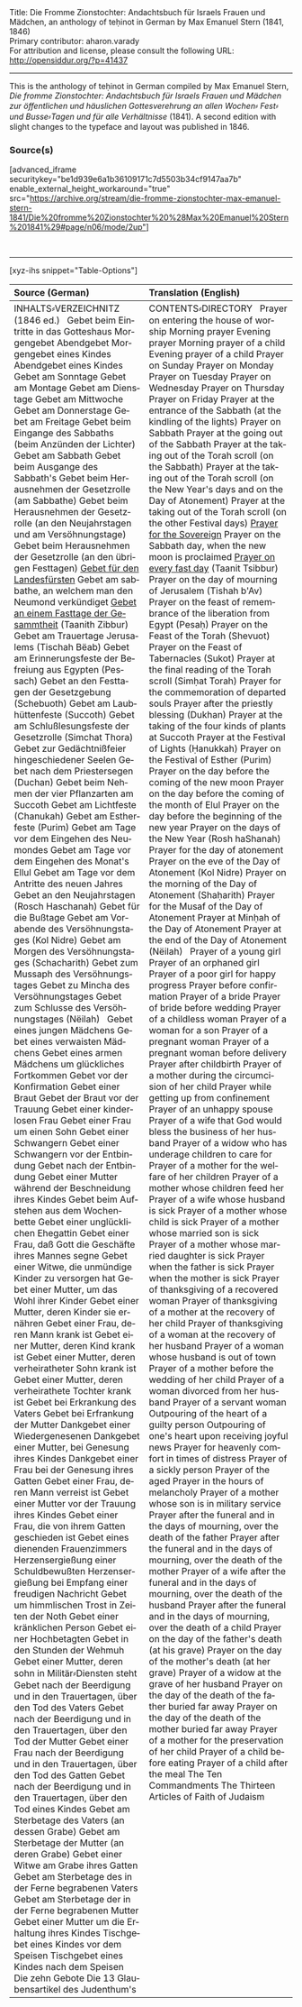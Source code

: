 <html>
<head></head>
<body>
Title: Die Fromme Zionstochter: Andachtsbuch für Israels Frauen und Mädchen, an anthology of teḥinot in German by Max Emanuel Stern (1841, 1846)<br />
Primary contributor: aharon.varady<br />
For attribution and license, please consult the following URL: <a href="http://opensiddur.org/?p=41437">http://opensiddur.org/?p=41437</a>
<p />
<hr />

This is the anthology of teḥinot in German compiled by Max Emanuel Stern, <em>Die fromme Zionstochter: Andachtsbuch für Israels Frauen und Mädchen zur öffentlichen und häuslichen Gottesverehrung an allen Wochen⸗ Fest⸗ und Busse⸗Tagen und für alle Verhältnisse</em> (1841). A second edition with slight changes to the typeface and layout was published in 1846. 

<h3>Source(s)</h3>

[advanced_iframe securitykey="be1d939e6a1b36109171c7d5503b34cf9147aa7b" enable_external_height_workaround="true" src="https://archive.org/stream/die-fromme-zionstochter-max-emanuel-stern-1841/Die%20fromme%20Zionstochter%20%28Max%20Emanuel%20Stern%201841%29#page/n06/mode/2up"]

&nbsp;

<hr />

[xyz-ihs snippet="Table-Options"]<table style="margin-left: auto; margin-right: auto;" class="draggable">
<thead><tr><th id="x" style="text-align: left;">Source (German)</th><th style="text-align: left;">Translation (English)</th></tr></thead>
<tbody>
<tr><td style="vertical-align:top;">
<div class="german" lang="de">
INHALTS⸗VERZEICHNITZ (1846 ed.)
&nbsp;
Gebet beim Eintritte in das Gotteshaus
Morgengebet
Abendgebet
Morgengebet eines Kindes
Abendgebet eines Kindes
Gebet am Sonntage 
Gebet am Montage 
Gebet am Dienstage 
Gebet am Mittwoche
Gebet am Donnerstage
Gebet am Freitage 
Gebet beim Eingange des Sabbaths (beim Anzünden der Lichter) 
Gebet am Sabbath 
Gebet beim Ausgange des Sabbath's 
Gebet beim Herausnehmen der Gesetzrolle (am Sabbathe) 
Gebet beim Herausnehmen der Gesetzrolle (an den Neujahrstagen und am Versöhnungstage)
Gebet beim Herausnehmen der Gesetzrolle (an den übrigen Festtagen)
<a href="/?p=42413">Gebet für den Landesfürsten</a>
Gebet am sabbathe, an welchem man den Neumond verkündiget
<a href="/?p=41433">Gebet an einem Fasttage der Gesammtheit</a> (Taanith Zibbur) 
Gebet am Trauertage Jerusalems (Tischah Bëab)
Gebet am Erinnerungsfeste der Befreiung aus Egypten (Pessach) 
Gebet an den Festtagen der Gesetzgebung (Schebuoth)
Gebet am Laubhüttenfeste (Succoth)
Gebet am Schlußlesungsfeste der Gesetzrolle (Simchat Thora) 
Gebet zur Gedächtnißfeier hingeschiedener Seelen 
Gebet nach dem Priestersegen (Duchan) 
Gebet beim Nehmen der vier Pflanzarten am Succoth
Gebet am Lichtfeste (Chanukah)
Gebet am Estherfeste (Purim)
Gebet am Tage vor dem Eingehen des Neumondes
Gebet am Tage vor dem Eingehen des Monat's Ellul
Gebet am Tage vor dem Antritte des neuen Jahres
Gebet an den Neujahrstagen (Rosch Haschanah)
Gebet für die Bußtage
Gebet am Vorabende des Versöhnungstages (Kol Nidre)
Gebet am Morgen des Versöhnungstages (Schacharith)
Gebet zum Mussaph des Versöhnungstages
Gebet zu Mincha des Versöhnungstages
Gebet zum Schlusse des Versöhnungstages (Nëilah)
&nbsp;
Gebet eines jungen Mädchens
Gebet eines verwaisten Mädchens 
Gebet eines armen Mädchens um glückliches Fortkommen 
Gebet vor der Konfirmation
Gebet einer Braut
Gebet der Braut vor der Trauung
Gebet einer kinderlosen Frau
Gebet einer Frau um einen Sohn
Gebet einer Schwangern
Gebet einer Schwangern vor der Entbindung
Gebet nach der Entbindung 
Gebet einer Mutter während der Beschneidung ihres Kindes
Gebet beim Aufstehen aus dem Wochenbette
Gebet einer unglücklichen Ehegattin
Gebet einer Frau, daß Gott die Geschäfte ihres Mannes segne
Gebet einer Witwe, die unmündige Kinder zu versorgen hat
Gebet einer Mutter, um das Wohl ihrer Kinder
Gebet einer Mutter, deren Kinder sie ernähren
Gebet einer Frau, deren Mann krank ist
Gebet einer Mutter, deren Kind krank ist
Gebet einer Mutter, deren verheiratheter Sohn krank ist
Gebet einer Mutter, deren verheirathete Tochter krank ist
Gebet bei Erkrankung des Vaters
Gebet bei Erfrankung der Mutter
Dankgebet einer Wiedergenesenen 
Dankgebet einer Mutter, bei Genesung ihres Kindes
Dankgebet einer Frau bei der Genesung ihres Gatten 
Gebet einer Frau, deren Mann verreist ist
Gebet einer Mutter vor der Trauung ihres Kindes
Gebet einer Frau, die von ihrem Gatten geschieden ist
Gebet eines dienenden Frauenzimmers 
Herzensergießung einer Schuldbewußten
Herzensergießung bei Empfang einer freudigen Nachricht
Gebet um himmlischen Trost in Zeiten der Noth
Gebet einer kränklichen Person
Gebet einer Hochbetagten 
Gebet in den Stunden der Wehmuh
Gebet einer Mutter, deren sohn in Militär⸗Diensten steht
Gebet nach der Beerdigung und in den Trauertagen, über den Tod des Vaters
Gebet nach der Beerdigung und in den Trauertagen, über den Tod der Mutter
Gebet einer Frau nach der Beerdigung und in den Trauertagen, über den Tod des Gatten
Gebet nach der Beerdigung und in den Trauertagen, über den Tod eines Kindes
Gebet am Sterbetage des Vaters (an dessen Grabe)
Gebet am Sterbetage der Mutter (an deren Grabe)
Gebet einer Witwe am Grabe ihres Gatten 
Gebet am Sterbetage des in der Ferne begrabenen Vaters
Gebet am Sterbetage der in der Ferne begrabenen Mutter
Gebet einer Mutter um die Erhaltung ihres Kindes
Tischgebet eines Kindes vor dem Speisen 
Tischgebet eines Kindes nach dem Speisen
Die zehn Gebote
Die 13 Glaubensartikel des Judenthum's
</div></td>

<td style="vertical-align:top;">
<div class="english" lang="en">
CONTENTS⸗DIRECTORY
&nbsp;
Prayer on entering the house of worship
Morning prayer
Evening prayer
Morning prayer of a child
Evening prayer of a child
Prayer on Sunday
Prayer on Monday 
Prayer on Tuesday
Prayer on Wednesday
Prayer on Thursday
Prayer on Friday 
Prayer at the entrance of the Sabbath (at the kindling of the lights) 
Prayer on Sabbath 
Prayer at the going out of the Sabbath 
Prayer at the taking out of the Torah scroll (on the Sabbath) 
Prayer at the taking out of the Torah scroll (on the New Year's days and on the Day of Atonement)
Prayer at the taking out of the Torah scroll (on the other Festival days)
<a href="/?p=42413">Prayer for the Sovereign</a>
Prayer on the Sabbath day, when the new moon is proclaimed
<a href="/?p=41433">Prayer on every fast day</a> (Taanit Tsibbur) 
Prayer on the day of mourning of Jerusalem (Tishah b'Av)
Prayer on the feast of remembrance of the liberation from Egypt (Pesaḥ) 
Prayer on the Feast of the Torah (Shevuot)
Prayer on the Feast of Tabernacles (Sukot)
Prayer at the final reading of the Torah scroll (Simḥat Torah) 
Prayer for the commemoration of departed souls 
Prayer after the priestly blessing (Dukhan) 
Prayer at the taking of the four kinds of plants at Succoth
Prayer at the Festival of Lights (Ḥanukkah)
Prayer on the Festival of Esther (Purim)
Prayer on the day before the coming of the new moon
Prayer on the day before the coming of the month of Elul
Prayer on the day before the beginning of the new year
Prayer on the days of the New Year (Rosh haShanah)
Prayer for the day of atonement
Prayer on the eve of the Day of Atonement (Kol Nidre)
Prayer on the morning of the Day of Atonement (Shaḥarith)
Prayer for the Musaf of the Day of Atonement
Prayer at Minḥah of the Day of Atonement
Prayer at the end of the Day of Atonement (Nëilah)
&nbsp;
Prayer of a young girl
Prayer of an orphaned girl 
Prayer of a poor girl for happy progress 
Prayer before confirmation
Prayer of a bride
Prayer of bride before wedding
Prayer of a childless woman
Prayer of a woman for a son
Prayer of a pregnant woman
Prayer of a pregnant woman before delivery
Prayer after childbirth 
Prayer of a mother during the circumcision of her child
Prayer while getting up from confinement
Prayer of an unhappy spouse
Prayer of a wife that God would bless the business of her husband
Prayer of a widow who has underage children to care for
Prayer of a mother for the welfare of her children
Prayer of a mother whose children feed her
Prayer of a wife whose husband is sick
Prayer of a mother whose child is sick
Prayer of a mother whose married son is sick
Prayer of a mother whose married daughter is sick
Prayer when the father is sick
Prayer when the mother is sick
Prayer of thanksgiving of a recovered woman 
Prayer of thanksgiving of a mother at the recovery of her child
Prayer of thanksgiving of a woman at the recovery of her husband 
Prayer of a woman whose husband is out of town
Prayer of a mother before the wedding of her child
Prayer of a woman divorced from her husband
Prayer of a servant woman 
Outpouring of the heart of a guilty person
Outpouring of one's heart upon receiving joyful news
Prayer for heavenly comfort in times of distress
Prayer of a sickly person
Prayer of the aged 
Prayer in the hours of melancholy
Prayer of a mother whose son is in military service
Prayer after the funeral and in the days of mourning, over the death of the father
Prayer after the funeral and in the days of mourning, over the death of the mother
Prayer of a wife after the funeral and in the days of mourning, over the death of the husband
Prayer after the funeral and in the days of mourning, over the death of a child
Prayer on the day of the father's death (at his grave)
Prayer on the day of the mother's death (at her grave)
Prayer of a widow at the grave of her husband 
Prayer on the day of the death of the father buried far away
Prayer on the day of the death of the mother buried far away
Prayer of a mother for the preservation of her child
Prayer of a child before eating 
Prayer of a child after the meal
The Ten Commandments
The Thirteen Articles of Faith of Judaism
</div></td></tr>
</tbody></table>

&nbsp;


</body>
</html>